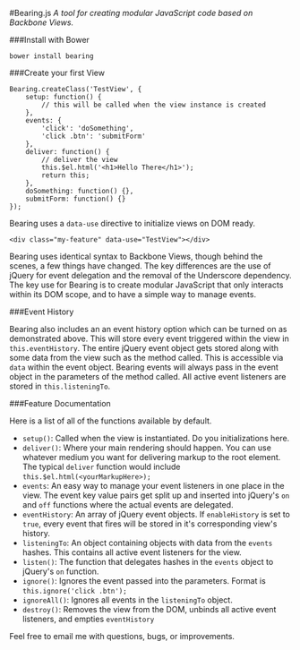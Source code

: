 #Bearing.js
_A tool for creating modular JavaScript code based on Backbone Views._

###Install with Bower

```
bower install bearing
```

###Create your first View

```
Bearing.createClass('TestView', {
	setup: function() {
		// this will be called when the view instance is created
	},
	events: {
		'click': 'doSomething',
		'click .btn': 'submitForm'
	},
	deliver: function() {
		// deliver the view
		this.$el.html('<h1>Hello There</h1>');
		return this;
	},
	doSomething: function() {},
	submitForm: function() {}
});
```

Bearing uses a ```data-use``` directive to initialize views on DOM ready.
```
<div class="my-feature" data-use="TestView"></div>
```

Bearing uses identical syntax to Backbone Views, though behind the scenes, a few things have changed.
The key differences are the use of jQuery for event delegation and the removal of the Underscore dependency.
The key use for Bearing is to create modular JavaScript that only interacts within its DOM scope, and to have a simple way to manage events.


###Event History

Bearing also includes an an event history option which can be turned on as demonstrated above.  This will store every event triggered within the view in ```this.eventHistory```.
The entire jQuery event object gets stored along with some data from the view such as the method called.
This is accessible via ```data``` within the event object.  Bearing events will always pass in the event object in the parameters of the method called.
All active event listeners are stored in ```this.listeningTo```.

###Feature Documentation

Here is a list of all of the functions available by default.

- ```setup()```: Called when the view is instantiated.  Do you initializations here.
- ```deliver()```: Where your main rendering should happen.  You can use whatever medium you want for delivering markup to the root element.  The typical ```deliver``` function would include ```this.$el.html(<yourMarkupHere>);```
- ```events```: An easy way to manage your event listeners in one place in the view.  The event key value pairs get split up and inserted into jQuery's ```on``` and ```off``` functions where the actual events are delegated.
- ```eventHistory```: An array of jQuery event objects.  If ```enableHistory``` is set to ```true```, every event that fires will be stored in it's corresponding view's history.
- ```listeningTo```: An object containing objects with data from the ```events``` hashes.  This contains all active event listeners for the view.
- ```listen()```: The function that delegates hashes in the ```events``` object to jQuery's ```on``` function.
- ```ignore()```: Ignores the event passed into the parameters.  Format is ```this.ignore('click .btn');```
- ```ignoreAll()```: Ignores all events in the ```listeningTo``` object.
- ```destroy()```: Removes the view from the DOM, unbinds all active event listeners, and empties ```eventHistory```

Feel free to email me with questions, bugs, or improvements.
